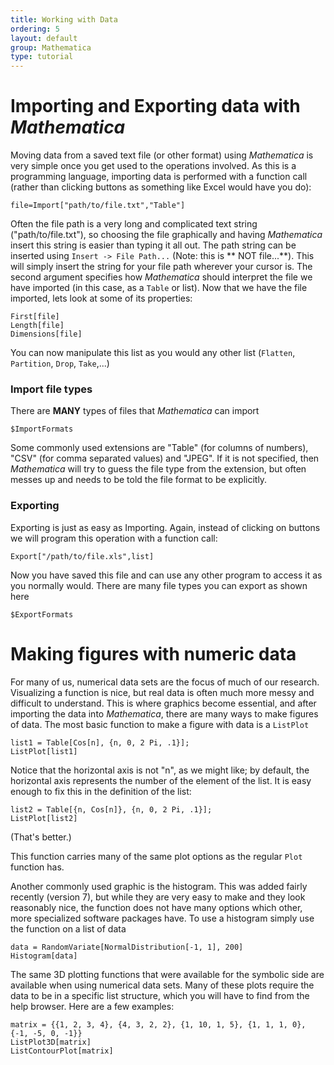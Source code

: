 ```yaml
---
title: Working with Data
ordering: 5
layout: default
group: Mathematica
type: tutorial
---
```


# Importing and Exporting data with *Mathematica*

Moving data from a saved text file (or other format) using *Mathematica* is very simple once you get used to the operations involved.
As this is a programming language, importing data is performed with a function call (rather than clicking buttons as something like Excel would have you do):

```
file=Import["path/to/file.txt","Table"]
```

Often the file path is a very long and complicated text string ("path/to/file.txt"), so choosing the file graphically and having *Mathematica* insert this string is easier than typing it all out.
The path string can be inserted using `Insert -> File Path...` (Note: this is ** NOT file...**).
This will simply insert the string for your file path wherever your cursor is.
The second argument specifies how *Mathematica* should interpret the file we have imported (in this case, as a `Table` or list).
Now that we have the file imported, lets look at some of its properties:

```
First[file]
Length[file]
Dimensions[file]
```

You can now manipulate this list as you would any other list (`Flatten`, `Partition`, `Drop`, `Take`,...)

### Import file types 

There are **MANY** types of files that *Mathematica* can import

```
$ImportFormats
```

Some commonly used extensions are "Table" (for columns of numbers), "CSV" (for comma separated values) and "JPEG".
If it is not specified, then *Mathematica* will try to guess the file type from the extension, but often messes up and needs to be told the file format to be explicitly.

### Exporting

Exporting is just as easy as Importing.
Again, instead of clicking on buttons we will program this operation with a function call:

```
Export["/path/to/file.xls",list]
```

Now you have saved this file and can use any other program to access it as you normally would. 
There are many file types you can export as shown here

```
$ExportFormats
```

# Making figures with numeric data

For many of us, numerical data sets are the focus of much of our research.
Visualizing a function is nice, but real data is often much more messy and difficult to understand.
This is where graphics become essential, and after importing the data into *Mathematica*, there are many ways to make figures of data.
The most basic function to make a figure with data is a `ListPlot`

```
list1 = Table[Cos[n], {n, 0, 2 Pi, .1}];
ListPlot[list1]
```

Notice that the horizontal axis is not "n", as we might like; by default, the horizontal axis represents the number of the element of the list.  It is easy enough to fix this in the definition of the list:

```
list2 = Table[{n, Cos[n]}, {n, 0, 2 Pi, .1}];
ListPlot[list2]
```
(That's better.)

This function carries many of the same plot options as the regular `Plot` function has.

Another commonly used graphic is the histogram.
This was added fairly recently (version 7), but while they are very easy to make and they look reasonably nice, the function does not have many options which other, more specialized software packages have.
To use a histogram simply use the function on a list of data

```
data = RandomVariate[NormalDistribution[-1, 1], 200]
Histogram[data]
```

The same 3D plotting functions that were available for the symbolic side are available when using numerical data sets.
Many of these plots require the data to be in a specific list structure, which you will have to find from the help browser.
Here are a few examples:

```
matrix = {{1, 2, 3, 4}, {4, 3, 2, 2}, {1, 10, 1, 5}, {1, 1, 1, 0}, {-1, -5, 0, -1}}
ListPlot3D[matrix]
ListContourPlot[matrix]
```
